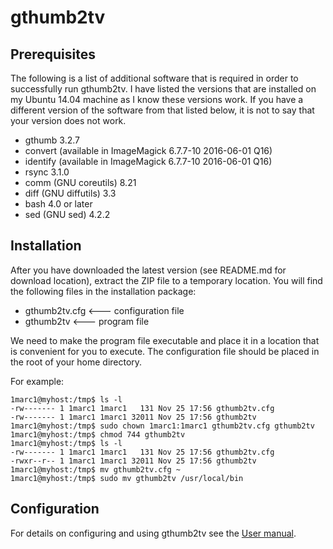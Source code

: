 # gthumb2tv
## Prerequisites
The following is a list of additional software that is required in order to successfully run gthumb2tv. I have listed the versions that are installed on my Ubuntu 14.04 machine as I know these versions work. If you have a different version of the software from that listed below, it is not to say that your version does not work.
* gthumb 3.2.7
* convert (available in ImageMagick 6.7.7-10 2016-06-01 Q16)
* identify (available in ImageMagick 6.7.7-10 2016-06-01 Q16)
* rsync 3.1.0
* comm (GNU coreutils) 8.21
* diff (GNU diffutils) 3.3
* bash 4.0 or later
* sed (GNU sed) 4.2.2

## Installation
After you have downloaded the latest version (see README.md for download location), extract the ZIP file to a temporary location. You will find the following files in the installation package:
* gthumb2tv.cfg   <--- configuration file
* gthumb2tv       <--- program file

We need to make the program file executable and place it in a location that is convenient for you to execute. The configuration file should be placed in the root of your home directory.

For example:
~~~~
1marc1@myhost:/tmp$ ls -l
-rw------- 1 1marc1 1marc1   131 Nov 25 17:56 gthumb2tv.cfg
-rw------- 1 1marc1 1marc1 32011 Nov 25 17:56 gthumb2tv
1marc1@myhost:/tmp$ sudo chown 1marc1:1marc1 gthumb2tv.cfg gthumb2tv
1marc1@myhost:/tmp$ chmod 744 gthumb2tv
1marc1@myhost:/tmp$ ls -l
-rw------- 1 1marc1 1marc1   131 Nov 25 17:56 gthumb2tv.cfg
-rwxr--r-- 1 1marc1 1marc1 32011 Nov 25 17:56 gthumb2tv
1marc1@myhost:/tmp$ mv gthumb2tv.cfg ~
1marc1@myhost:/tmp$ sudo mv gthumb2tv /usr/local/bin
~~~~

## Configuration
For details on configuring and using gthumb2tv see the [User manual](https://github.com/1marc1/gthumb2tv/wiki/User-manual).
